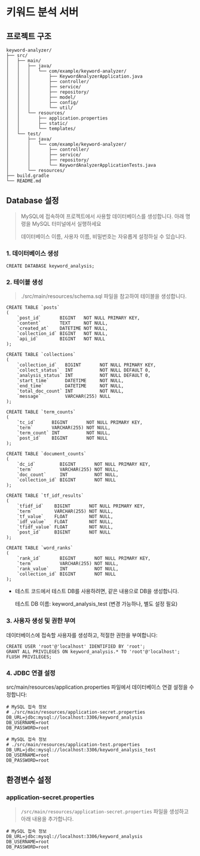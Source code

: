 # 키워드 분석 서버

## 프로젝트 구조

```
keyword-analyzer/
├── src/
│   ├── main/
│   │   ├── java/
│   │   │   └── com/example/keyword-analyzer/
│   │   │       ├── KeywordAnalyzerApplication.java
│   │   │       ├── controller/
│   │   │       ├── service/
│   │   │       ├── repository/
│   │   │       ├── model/
│   │   │       ├── config/
│   │   │       └── util/
│   │   └── resources/
│   │       ├── application.properties
│   │       ├── static/
│   │       └── templates/
│   └── test/
│       ├── java/
│       │   └── com/example/keyword-analyzer/
│       │       ├── controller/
│       │       ├── service/
│       │       ├── repository/
│       │       └── KeywordAnalyzerApplicationTests.java
│       └── resources/
├── build.gradle
└── README.md
```

## Database 설정

> MySQL에 접속하여 프로젝트에서 사용할 데이터베이스를 생성합니다. 아래 명령을 MySQL 터미널에서 실행하세요
>
> 데이터베이스 이름, 사용자 이름, 비밀번호는 자유롭게 설정하실 수 있습니다.

### 1. 데이터베이스 생성

```mysql
CREATE DATABASE keyword_analysis;
```

### 2. 테이블 생성

> ./src/main/resources/schema.sql 파일을 참고하여 테이블을 생성합니다.

```mysql
CREATE TABLE `posts`
(
    `post_id`       BIGINT   NOT NULL PRIMARY KEY,
    `content`       TEXT     NOT NULL,
    `created_at`    DATETIME NOT NULL,
    `collection_id` BIGINT   NOT NULL,
    `api_id`        BIGINT   NOT NULL
);

CREATE TABLE `collections`
(
    `collection_id`   BIGINT       NOT NULL PRIMARY KEY,
    `collect_status`  INT          NOT NULL DEFAULT 0,
    `analysis_status` INT          NOT NULL DEFAULT 0,
    `start_time`      DATETIME     NOT NULL,
    `end_time`        DATETIME     NOT NULL,
    `total_doc_count` INT          NOT NULL,
    `message`         VARCHAR(255) NULL
);

CREATE TABLE `term_counts`
(
    `tc_id`      BIGINT       NOT NULL PRIMARY KEY,
    `term`       VARCHAR(255) NOT NULL,
    `term_count` INT          NOT NULL,
    `post_id`    BIGINT       NOT NULL
);

CREATE TABLE `document_counts`
(
    `dc_id`         BIGINT       NOT NULL PRIMARY KEY,
    `term`          VARCHAR(255) NOT NULL,
    `doc_count`     INT          NOT NULL,
    `collection_id` BIGINT       NOT NULL
);

CREATE TABLE `tf_idf_results`
(
    `tfidf_id`    BIGINT       NOT NULL PRIMARY KEY,
    `term`        VARCHAR(255) NOT NULL,
    `tf_value`    FLOAT        NOT NULL,
    `idf_value`   FLOAT        NOT NULL,
    `tfidf_value` FLOAT        NOT NULL,
    `post_id`     BIGINT       NOT NULL
);

CREATE TABLE `word_ranks`
(
    `rank_id`       BIGINT       NOT NULL PRIMARY KEY,
    `term`          VARCHAR(255) NOT NULL,
    `rank_value`    INT          NOT NULL,
    `collection_id` BIGINT       NOT NULL
);
```

- 테스트 코드에서 테스트 DB를 사용하려면, 같은 내용으로 DB을 생성합니다.

  테스트 DB 이름: keyword_analysis_test (변경 가능하나, 별도 설정 필요)

### 3. 사용자 생성 및 권한 부여

데이터베이스에 접속할 사용자를 생성하고, 적절한 권한을 부여합니다:

```mysql
CREATE USER 'root'@'localhost' IDENTIFIED BY 'root';
GRANT ALL PRIVILEGES ON keyword_analysis.* TO 'root'@'localhost';
FLUSH PRIVILEGES;
```

### 4. JDBC 연결 설정

src/main/resources/application.properties 파일에서 데이터베이스 연결 설정을 수정합니다:

```properties
# MySQL 접속 정보
# ./src/main/resources/application-secret.properties
DB_URL=jdbc:mysql://localhost:3306/keyword_analysis
DB_USERNAME=root
DB_PASSWORD=root
```

```properties
# MySQL 접속 정보
# ./src/main/resources/application-test.properties
DB_URL=jdbc:mysql://localhost:3306/keyword_analysis_test
DB_USERNAME=root
DB_PASSWORD=root
```

## 환경변수 설정

### application-secret.properties

> ```/src/main/resources/application-secret.properties``` 파일을 생성하고 아래 내용을 추가합니다.

```properties
# MySQL 접속 정보
DB_URL=jdbc:mysql://localhost:3306/keyword_analysis
DB_USERNAME=root
DB_PASSWORD=root
```